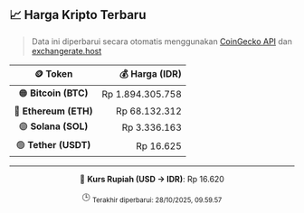 

<!-- HARGA_KRIPTO -->
## 📈 Harga Kripto Terbaru

> Data ini diperbarui secara otomatis menggunakan [CoinGecko API](https://www.coingecko.com/) dan [exchangerate.host](https://exchangerate.host/)

<div align="center">

| 🪙 Token | 💰 Harga (IDR) |
|:------:|---------------:|
| 🟠 **Bitcoin (BTC)**   | Rp 1.894.305.758 |
| 🔵 **Ethereum (ETH)**  | Rp 68.132.312 |
| 🟣 **Solana (SOL)**    | Rp 3.336.163 |
| 🟢 **Tether (USDT)**   | Rp 16.625 |

---

💱 **Kurs Rupiah (USD → IDR)**: Rp 16.620

🕒 <sub>Terakhir diperbarui: 28/10/2025, 09.59.57</sub>

</div>
<!-- /HARGA_KRIPTO -->